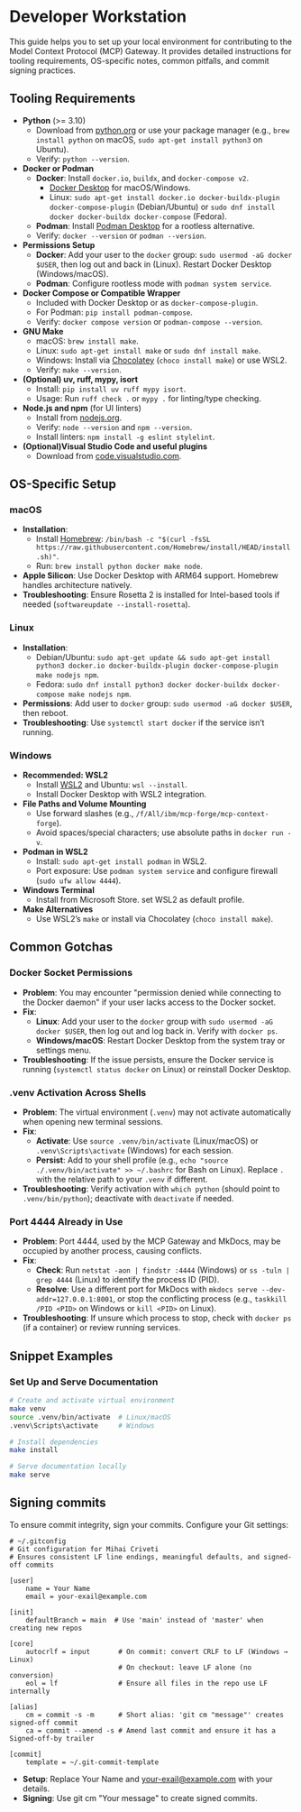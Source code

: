 # Developer Workstation

This guide helps you to set up your local environment for contributing to the Model Context Protocol (MCP) Gateway. It provides detailed instructions for tooling requirements, OS-specific notes, common pitfalls, and commit signing practices.

## Tooling Requirements
- **Python** (>= 3.10)
    - Download from [python.org](https://www.python.org/downloads/) or use your package manager (e.g., `brew install python` on macOS, `sudo apt-get install python3` on Ubuntu).
    - Verify: `python --version`.
- **Docker or Podman**
    - **Docker**: Install `docker.io`, `buildx`, and `docker-compose v2`.
        - [Docker Desktop](https://www.docker.com/products/docker-desktop/) for macOS/Windows.
        - Linux: `sudo apt-get install docker.io docker-buildx-plugin docker-compose-plugin` (Debian/Ubuntu) or `sudo dnf install docker docker-buildx docker-compose` (Fedora).
    - **Podman**: Install [Podman Desktop](https://podman-desktop.io/downloads) for a rootless alternative.
    - Verify: `docker --version` or `podman --version`.
- **Permissions Setup**
    - **Docker**: Add your user to the `docker` group: `sudo usermod -aG docker $USER`, then log out and back in (Linux). Restart Docker Desktop (Windows/macOS).
    - **Podman**: Configure rootless mode with `podman system service`.
- **Docker Compose or Compatible Wrapper**
    - Included with Docker Desktop or as `docker-compose-plugin`.
    - For Podman: `pip install podman-compose`.
    - Verify: `docker compose version` or `podman-compose --version`.
- **GNU Make**
    - macOS: `brew install make`.
    - Linux: `sudo apt-get install make` or `sudo dnf install make`.
    - Windows: Install via [Chocolatey](https://chocolatey.org/) (`choco install make`) or use WSL2.
    - Verify: `make --version`.
- **(Optional) uv, ruff, mypy, isort**
    - Install: `pip install uv ruff mypy isort`.
    - Usage: Run `ruff check .` or `mypy .` for linting/type checking.
- **Node.js and npm** (for UI linters)
    - Install from [nodejs.org](https://nodejs.org/).
    - Verify: `node --version` and `npm --version`.
    - Install linters: `npm install -g eslint stylelint`.
- **(Optional)Visual Studio Code and useful plugins**
    - Download from [code.visualstudio.com](https://code.visualstudio.com/).

## OS-Specific Setup

### macOS
- **Installation**:
    - Install [Homebrew](https://brew.sh/): `/bin/bash -c "$(curl -fsSL https://raw.githubusercontent.com/Homebrew/install/HEAD/install.sh)"`.
    - Run: `brew install python docker make node`.
- **Apple Silicon**: Use Docker Desktop with ARM64 support. Homebrew handles architecture natively.
- **Troubleshooting**: Ensure Rosetta 2 is installed for Intel-based tools if needed (`softwareupdate --install-rosetta`).

### Linux
- **Installation**:
    - Debian/Ubuntu: `sudo apt-get update && sudo apt-get install python3 docker.io docker-buildx-plugin docker-compose-plugin make nodejs npm`.
    - Fedora: `sudo dnf install python3 docker docker-buildx docker-compose make nodejs npm`.
- **Permissions**: Add user to `docker` group: `sudo usermod -aG docker $USER`, then reboot.
- **Troubleshooting**: Use `systemctl start docker` if the service isn’t running.

### Windows
- **Recommended: WSL2**
    - Install [WSL2](https://docs.microsoft.com/en-us/windows/wsl/install) and Ubuntu: `wsl --install`.
    - Install Docker Desktop with WSL2 integration.
- **File Paths and Volume Mounting**
    - Use forward slashes (e.g., `/f/All/ibm/mcp-forge/mcp-context-forge`).
    - Avoid spaces/special characters; use absolute paths in `docker run -v`.
- **Podman in WSL2**
    - Install: `sudo apt-get install podman` in WSL2.
    - Port exposure: Use `podman system service` and configure firewall (`sudo ufw allow 4444`).
- **Windows Terminal**
    - Install from Microsoft Store. set WSL2 as default profile.
- **Make Alternatives**
    - Use WSL2’s `make` or install via Chocolatey (`choco install make`).


## Common Gotchas

### Docker Socket Permissions
- **Problem**: You may encounter "permission denied while connecting to the Docker daemon" if your user lacks access to the Docker socket.
- **Fix**:
    - **Linux**: Add your user to the `docker` group with `sudo usermod -aG docker $USER`, then log out and log back in. Verify with `docker ps`.
    - **Windows/macOS**: Restart Docker Desktop from the system tray or settings menu.
- **Troubleshooting**: If the issue persists, ensure the Docker service is running (`systemctl status docker` on Linux) or reinstall Docker Desktop.

### .venv Activation Across Shells
- **Problem**: The virtual environment (`.venv`) may not activate automatically when opening new terminal sessions.
- **Fix**:
    - **Activate**: Use `source .venv/bin/activate` (Linux/macOS) or `.venv\Scripts\activate` (Windows) for each session.
    - **Persist**: Add to your shell profile (e.g., `echo "source ./.venv/bin/activate" >> ~/.bashrc` for Bash on Linux). Replace `.` with the relative path to your `.venv` if different.
- **Troubleshooting**: Verify activation with `which python` (should point to `.venv/bin/python`); deactivate with `deactivate` if needed.

### Port 4444 Already in Use
- **Problem**: Port 4444, used by the MCP Gateway and MkDocs, may be occupied by another process, causing conflicts.
- **Fix**:
    - **Check**: Run `netstat -aon | findstr :4444` (Windows) or `ss -tuln | grep 4444` (Linux) to identify the process ID (PID).
    - **Resolve**: Use a different port for MkDocs with `mkdocs serve --dev-addr=127.0.0.1:8001`, or stop the conflicting process (e.g., `taskkill /PID <PID>` on Windows or `kill <PID>` on Linux).
- **Troubleshooting**: If unsure which process to stop, check with `docker ps` (if a container) or review running services.

## Snippet Examples

### Set Up and Serve Documentation
```bash
# Create and activate virtual environment
make venv
source .venv/bin/activate  # Linux/macOS
.venv\Scripts\activate     # Windows

# Install dependencies
make install

# Serve documentation locally
make serve
```
## Signing commits
To ensure commit integrity, sign your commits. Configure your Git settings:

```
# ~/.gitconfig
# Git configuration for Mihai Criveti
# Ensures consistent LF line endings, meaningful defaults, and signed-off commits

[user]
    name = Your Name
    email = your-exail@example.com

[init]
    defaultBranch = main  # Use 'main' instead of 'master' when creating new repos

[core]
    autocrlf = input       # On commit: convert CRLF to LF (Windows → Linux)
                           # On checkout: leave LF alone (no conversion)
    eol = lf               # Ensure all files in the repo use LF internally

[alias]
    cm = commit -s -m      # Short alias: 'git cm "message"' creates signed-off commit
    ca = commit --amend -s # Amend last commit and ensure it has a Signed-off-by trailer

[commit]
    template = ~/.git-commit-template
```

- **Setup**: Replace Your Name and your-exail@example.com with your details.
- **Signing**: Use git cm "Your message" to create signed commits.

